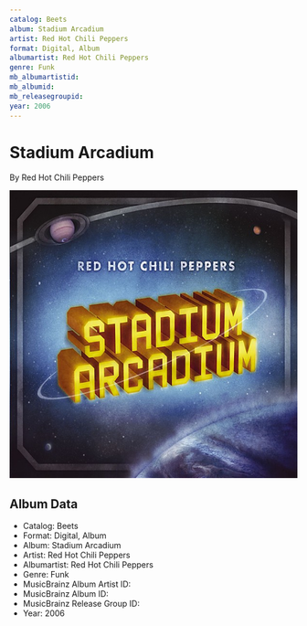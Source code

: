 ```yaml
---
catalog: Beets
album: Stadium Arcadium
artist: Red Hot Chili Peppers
format: Digital, Album
albumartist: Red Hot Chili Peppers
genre: Funk
mb_albumartistid: 
mb_albumid: 
mb_releasegroupid: 
year: 2006
---
```


# Stadium Arcadium

By Red Hot Chili Peppers

![](../../assets/beetscovers/Red_Hot_Chili_Peppers-Stadium_Arcadium.jpg)

## Album Data

- Catalog: Beets
- Format: Digital, Album
- Album: Stadium Arcadium
- Artist: Red Hot Chili Peppers
- Albumartist: Red Hot Chili Peppers
- Genre: Funk
- MusicBrainz Album Artist ID: 
- MusicBrainz Album ID: 
- MusicBrainz Release Group ID: 
- Year: 2006

